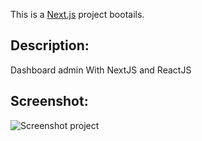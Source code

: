 This is a [Next.js](https://nextjs.org/) project bootails.

## Description:
Dashboard admin With NextJS and ReactJS

## Screenshot:

<img src="Screenshot" alt='Screenshot project' />